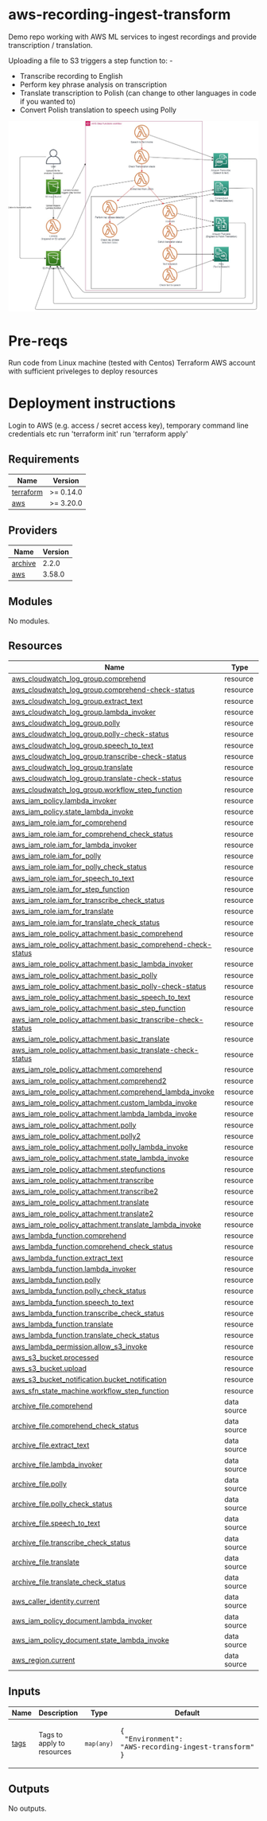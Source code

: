 # aws-recording-ingest-transform
Demo repo working with AWS ML services to ingest recordings and provide transcription / translation.

Uploading a file to S3 triggers a step function to: -
 - Transcribe recording to English
 - Perform key phrase analysis on transcription
 - Translate transcription to Polish (can change to other languages in code if you wanted to)
 - Convert Polish translation to speech using Polly

![AWS Recording Ingest Example](aws-record-ingestion.jpg)

# Pre-reqs
Run code from Linux machine (tested with Centos)
Terraform
AWS account with sufficient priveleges to deploy resources

# Deployment instructions
Login to AWS (e.g. access / secret access key), temporary command line credentials etc
run 'terraform init'
run 'terraform apply'

## Requirements

| Name | Version |
|------|---------|
| <a name="requirement_terraform"></a> [terraform](#requirement\_terraform) | >= 0.14.0 |
| <a name="requirement_aws"></a> [aws](#requirement\_aws) | >= 3.20.0 |

## Providers

| Name | Version |
|------|---------|
| <a name="provider_archive"></a> [archive](#provider\_archive) | 2.2.0 |
| <a name="provider_aws"></a> [aws](#provider\_aws) | 3.58.0 |

## Modules

No modules.

## Resources

| Name | Type |
|------|------|
| [aws_cloudwatch_log_group.comprehend](https://registry.terraform.io/providers/hashicorp/aws/latest/docs/resources/cloudwatch_log_group) | resource |
| [aws_cloudwatch_log_group.comprehend-check-status](https://registry.terraform.io/providers/hashicorp/aws/latest/docs/resources/cloudwatch_log_group) | resource |
| [aws_cloudwatch_log_group.extract_text](https://registry.terraform.io/providers/hashicorp/aws/latest/docs/resources/cloudwatch_log_group) | resource |
| [aws_cloudwatch_log_group.lambda_invoker](https://registry.terraform.io/providers/hashicorp/aws/latest/docs/resources/cloudwatch_log_group) | resource |
| [aws_cloudwatch_log_group.polly](https://registry.terraform.io/providers/hashicorp/aws/latest/docs/resources/cloudwatch_log_group) | resource |
| [aws_cloudwatch_log_group.polly-check-status](https://registry.terraform.io/providers/hashicorp/aws/latest/docs/resources/cloudwatch_log_group) | resource |
| [aws_cloudwatch_log_group.speech_to_text](https://registry.terraform.io/providers/hashicorp/aws/latest/docs/resources/cloudwatch_log_group) | resource |
| [aws_cloudwatch_log_group.transcribe-check-status](https://registry.terraform.io/providers/hashicorp/aws/latest/docs/resources/cloudwatch_log_group) | resource |
| [aws_cloudwatch_log_group.translate](https://registry.terraform.io/providers/hashicorp/aws/latest/docs/resources/cloudwatch_log_group) | resource |
| [aws_cloudwatch_log_group.translate-check-status](https://registry.terraform.io/providers/hashicorp/aws/latest/docs/resources/cloudwatch_log_group) | resource |
| [aws_cloudwatch_log_group.workflow_step_function](https://registry.terraform.io/providers/hashicorp/aws/latest/docs/resources/cloudwatch_log_group) | resource |
| [aws_iam_policy.lambda_invoker](https://registry.terraform.io/providers/hashicorp/aws/latest/docs/resources/iam_policy) | resource |
| [aws_iam_policy.state_lambda_invoke](https://registry.terraform.io/providers/hashicorp/aws/latest/docs/resources/iam_policy) | resource |
| [aws_iam_role.iam_for_comprehend](https://registry.terraform.io/providers/hashicorp/aws/latest/docs/resources/iam_role) | resource |
| [aws_iam_role.iam_for_comprehend_check_status](https://registry.terraform.io/providers/hashicorp/aws/latest/docs/resources/iam_role) | resource |
| [aws_iam_role.iam_for_lambda_invoker](https://registry.terraform.io/providers/hashicorp/aws/latest/docs/resources/iam_role) | resource |
| [aws_iam_role.iam_for_polly](https://registry.terraform.io/providers/hashicorp/aws/latest/docs/resources/iam_role) | resource |
| [aws_iam_role.iam_for_polly_check_status](https://registry.terraform.io/providers/hashicorp/aws/latest/docs/resources/iam_role) | resource |
| [aws_iam_role.iam_for_speech_to_text](https://registry.terraform.io/providers/hashicorp/aws/latest/docs/resources/iam_role) | resource |
| [aws_iam_role.iam_for_step_function](https://registry.terraform.io/providers/hashicorp/aws/latest/docs/resources/iam_role) | resource |
| [aws_iam_role.iam_for_transcribe_check_status](https://registry.terraform.io/providers/hashicorp/aws/latest/docs/resources/iam_role) | resource |
| [aws_iam_role.iam_for_translate](https://registry.terraform.io/providers/hashicorp/aws/latest/docs/resources/iam_role) | resource |
| [aws_iam_role.iam_for_translate_check_status](https://registry.terraform.io/providers/hashicorp/aws/latest/docs/resources/iam_role) | resource |
| [aws_iam_role_policy_attachment.basic_comprehend](https://registry.terraform.io/providers/hashicorp/aws/latest/docs/resources/iam_role_policy_attachment) | resource |
| [aws_iam_role_policy_attachment.basic_comprehend-check-status](https://registry.terraform.io/providers/hashicorp/aws/latest/docs/resources/iam_role_policy_attachment) | resource |
| [aws_iam_role_policy_attachment.basic_lambda_invoker](https://registry.terraform.io/providers/hashicorp/aws/latest/docs/resources/iam_role_policy_attachment) | resource |
| [aws_iam_role_policy_attachment.basic_polly](https://registry.terraform.io/providers/hashicorp/aws/latest/docs/resources/iam_role_policy_attachment) | resource |
| [aws_iam_role_policy_attachment.basic_polly-check-status](https://registry.terraform.io/providers/hashicorp/aws/latest/docs/resources/iam_role_policy_attachment) | resource |
| [aws_iam_role_policy_attachment.basic_speech_to_text](https://registry.terraform.io/providers/hashicorp/aws/latest/docs/resources/iam_role_policy_attachment) | resource |
| [aws_iam_role_policy_attachment.basic_step_function](https://registry.terraform.io/providers/hashicorp/aws/latest/docs/resources/iam_role_policy_attachment) | resource |
| [aws_iam_role_policy_attachment.basic_transcribe-check-status](https://registry.terraform.io/providers/hashicorp/aws/latest/docs/resources/iam_role_policy_attachment) | resource |
| [aws_iam_role_policy_attachment.basic_translate](https://registry.terraform.io/providers/hashicorp/aws/latest/docs/resources/iam_role_policy_attachment) | resource |
| [aws_iam_role_policy_attachment.basic_translate-check-status](https://registry.terraform.io/providers/hashicorp/aws/latest/docs/resources/iam_role_policy_attachment) | resource |
| [aws_iam_role_policy_attachment.comprehend](https://registry.terraform.io/providers/hashicorp/aws/latest/docs/resources/iam_role_policy_attachment) | resource |
| [aws_iam_role_policy_attachment.comprehend2](https://registry.terraform.io/providers/hashicorp/aws/latest/docs/resources/iam_role_policy_attachment) | resource |
| [aws_iam_role_policy_attachment.comprehend_lambda_invoke](https://registry.terraform.io/providers/hashicorp/aws/latest/docs/resources/iam_role_policy_attachment) | resource |
| [aws_iam_role_policy_attachment.custom_lambda_invoke](https://registry.terraform.io/providers/hashicorp/aws/latest/docs/resources/iam_role_policy_attachment) | resource |
| [aws_iam_role_policy_attachment.lambda_lambda_invoke](https://registry.terraform.io/providers/hashicorp/aws/latest/docs/resources/iam_role_policy_attachment) | resource |
| [aws_iam_role_policy_attachment.polly](https://registry.terraform.io/providers/hashicorp/aws/latest/docs/resources/iam_role_policy_attachment) | resource |
| [aws_iam_role_policy_attachment.polly2](https://registry.terraform.io/providers/hashicorp/aws/latest/docs/resources/iam_role_policy_attachment) | resource |
| [aws_iam_role_policy_attachment.polly_lambda_invoke](https://registry.terraform.io/providers/hashicorp/aws/latest/docs/resources/iam_role_policy_attachment) | resource |
| [aws_iam_role_policy_attachment.state_lambda_invoke](https://registry.terraform.io/providers/hashicorp/aws/latest/docs/resources/iam_role_policy_attachment) | resource |
| [aws_iam_role_policy_attachment.stepfunctions](https://registry.terraform.io/providers/hashicorp/aws/latest/docs/resources/iam_role_policy_attachment) | resource |
| [aws_iam_role_policy_attachment.transcribe](https://registry.terraform.io/providers/hashicorp/aws/latest/docs/resources/iam_role_policy_attachment) | resource |
| [aws_iam_role_policy_attachment.transcribe2](https://registry.terraform.io/providers/hashicorp/aws/latest/docs/resources/iam_role_policy_attachment) | resource |
| [aws_iam_role_policy_attachment.translate](https://registry.terraform.io/providers/hashicorp/aws/latest/docs/resources/iam_role_policy_attachment) | resource |
| [aws_iam_role_policy_attachment.translate2](https://registry.terraform.io/providers/hashicorp/aws/latest/docs/resources/iam_role_policy_attachment) | resource |
| [aws_iam_role_policy_attachment.translate_lambda_invoke](https://registry.terraform.io/providers/hashicorp/aws/latest/docs/resources/iam_role_policy_attachment) | resource |
| [aws_lambda_function.comprehend](https://registry.terraform.io/providers/hashicorp/aws/latest/docs/resources/lambda_function) | resource |
| [aws_lambda_function.comprehend_check_status](https://registry.terraform.io/providers/hashicorp/aws/latest/docs/resources/lambda_function) | resource |
| [aws_lambda_function.extract_text](https://registry.terraform.io/providers/hashicorp/aws/latest/docs/resources/lambda_function) | resource |
| [aws_lambda_function.lambda_invoker](https://registry.terraform.io/providers/hashicorp/aws/latest/docs/resources/lambda_function) | resource |
| [aws_lambda_function.polly](https://registry.terraform.io/providers/hashicorp/aws/latest/docs/resources/lambda_function) | resource |
| [aws_lambda_function.polly_check_status](https://registry.terraform.io/providers/hashicorp/aws/latest/docs/resources/lambda_function) | resource |
| [aws_lambda_function.speech_to_text](https://registry.terraform.io/providers/hashicorp/aws/latest/docs/resources/lambda_function) | resource |
| [aws_lambda_function.transcribe_check_status](https://registry.terraform.io/providers/hashicorp/aws/latest/docs/resources/lambda_function) | resource |
| [aws_lambda_function.translate](https://registry.terraform.io/providers/hashicorp/aws/latest/docs/resources/lambda_function) | resource |
| [aws_lambda_function.translate_check_status](https://registry.terraform.io/providers/hashicorp/aws/latest/docs/resources/lambda_function) | resource |
| [aws_lambda_permission.allow_s3_invoke](https://registry.terraform.io/providers/hashicorp/aws/latest/docs/resources/lambda_permission) | resource |
| [aws_s3_bucket.processed](https://registry.terraform.io/providers/hashicorp/aws/latest/docs/resources/s3_bucket) | resource |
| [aws_s3_bucket.upload](https://registry.terraform.io/providers/hashicorp/aws/latest/docs/resources/s3_bucket) | resource |
| [aws_s3_bucket_notification.bucket_notification](https://registry.terraform.io/providers/hashicorp/aws/latest/docs/resources/s3_bucket_notification) | resource |
| [aws_sfn_state_machine.workflow_step_function](https://registry.terraform.io/providers/hashicorp/aws/latest/docs/resources/sfn_state_machine) | resource |
| [archive_file.comprehend](https://registry.terraform.io/providers/hashicorp/archive/latest/docs/data-sources/file) | data source |
| [archive_file.comprehend_check_status](https://registry.terraform.io/providers/hashicorp/archive/latest/docs/data-sources/file) | data source |
| [archive_file.extract_text](https://registry.terraform.io/providers/hashicorp/archive/latest/docs/data-sources/file) | data source |
| [archive_file.lambda_invoker](https://registry.terraform.io/providers/hashicorp/archive/latest/docs/data-sources/file) | data source |
| [archive_file.polly](https://registry.terraform.io/providers/hashicorp/archive/latest/docs/data-sources/file) | data source |
| [archive_file.polly_check_status](https://registry.terraform.io/providers/hashicorp/archive/latest/docs/data-sources/file) | data source |
| [archive_file.speech_to_text](https://registry.terraform.io/providers/hashicorp/archive/latest/docs/data-sources/file) | data source |
| [archive_file.transcribe_check_status](https://registry.terraform.io/providers/hashicorp/archive/latest/docs/data-sources/file) | data source |
| [archive_file.translate](https://registry.terraform.io/providers/hashicorp/archive/latest/docs/data-sources/file) | data source |
| [archive_file.translate_check_status](https://registry.terraform.io/providers/hashicorp/archive/latest/docs/data-sources/file) | data source |
| [aws_caller_identity.current](https://registry.terraform.io/providers/hashicorp/aws/latest/docs/data-sources/caller_identity) | data source |
| [aws_iam_policy_document.lambda_invoker](https://registry.terraform.io/providers/hashicorp/aws/latest/docs/data-sources/iam_policy_document) | data source |
| [aws_iam_policy_document.state_lambda_invoke](https://registry.terraform.io/providers/hashicorp/aws/latest/docs/data-sources/iam_policy_document) | data source |
| [aws_region.current](https://registry.terraform.io/providers/hashicorp/aws/latest/docs/data-sources/region) | data source |

## Inputs

| Name | Description | Type | Default | Required |
|------|-------------|------|---------|:--------:|
| <a name="input_tags"></a> [tags](#input\_tags) | Tags to apply to resources | `map(any)` | <pre>{<br>  "Environment": "AWS-recording-ingest-transform"<br>}</pre> | no |

## Outputs

No outputs.
